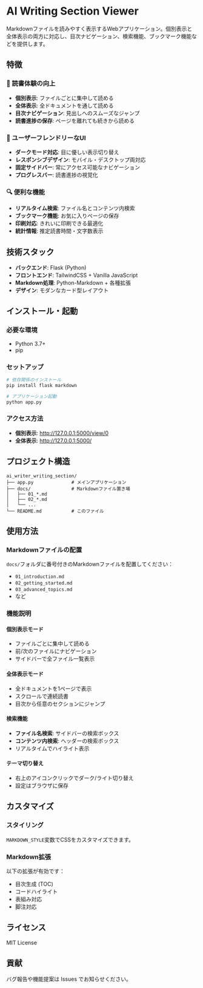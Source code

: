 # AI Writing Section Viewer

Markdownファイルを読みやすく表示するWebアプリケーション。個別表示と全体表示の両方に対応し、目次ナビゲーション、検索機能、ブックマーク機能などを提供します。

## 特徴

### 📖 読書体験の向上
- **個別表示**: ファイルごとに集中して読める
- **全体表示**: 全ドキュメントを通して読める
- **目次ナビゲーション**: 見出しへのスムーズなジャンプ
- **読書進捗の保存**: ページを離れても続きから読める

### 🎨 ユーザーフレンドリーなUI
- **ダークモード対応**: 目に優しい表示切り替え
- **レスポンシブデザイン**: モバイル・デスクトップ両対応
- **固定サイドバー**: 常にアクセス可能なナビゲーション
- **プログレスバー**: 読書進捗の視覚化

### 🔍 便利な機能
- **リアルタイム検索**: ファイル名とコンテンツ内検索
- **ブックマーク機能**: お気に入りページの保存
- **印刷対応**: きれいに印刷できる最適化
- **統計情報**: 推定読書時間・文字数表示

## 技術スタック

- **バックエンド**: Flask (Python)
- **フロントエンド**: TailwindCSS + Vanilla JavaScript
- **Markdown処理**: Python-Markdown + 各種拡張
- **デザイン**: モダンなカード型レイアウト

## インストール・起動

### 必要な環境
- Python 3.7+
- pip

### セットアップ
```bash
# 依存関係のインストール
pip install flask markdown

# アプリケーション起動
python app.py
```

### アクセス方法
- **個別表示**: http://127.0.0.1:5000/view/0
- **全体表示**: http://127.0.0.1:5000/

## プロジェクト構造

```
ai_writer_writing_section/
├── app.py              # メインアプリケーション
├── docs/               # Markdownファイル置き場
│   ├── 01_*.md
│   ├── 02_*.md
│   └── ...
└── README.md           # このファイル
```

## 使用方法

### Markdownファイルの配置
`docs/`フォルダに番号付きのMarkdownファイルを配置してください：
- `01_introduction.md`
- `02_getting_started.md`
- `03_advanced_topics.md`
- など

### 機能説明

#### 個別表示モード
- ファイルごとに集中して読める
- 前/次のファイルにナビゲーション
- サイドバーで全ファイル一覧表示

#### 全体表示モード  
- 全ドキュメントを1ページで表示
- スクロールで連続読書
- 目次から任意のセクションにジャンプ

#### 検索機能
- **ファイル名検索**: サイドバーの検索ボックス
- **コンテンツ内検索**: ヘッダーの検索ボックス
- リアルタイムでハイライト表示

#### テーマ切り替え
- 右上のアイコンクリックでダーク/ライト切り替え
- 設定はブラウザに保存

## カスタマイズ

### スタイリング
`MARKDOWN_STYLE`変数でCSSをカスタマイズできます。

### Markdown拡張
以下の拡張が有効です：
- 目次生成 (TOC)
- コードハイライト
- 表組み対応
- 脚注対応

## ライセンス

MIT License

## 貢献

バグ報告や機能提案は Issues でお知らせください。
